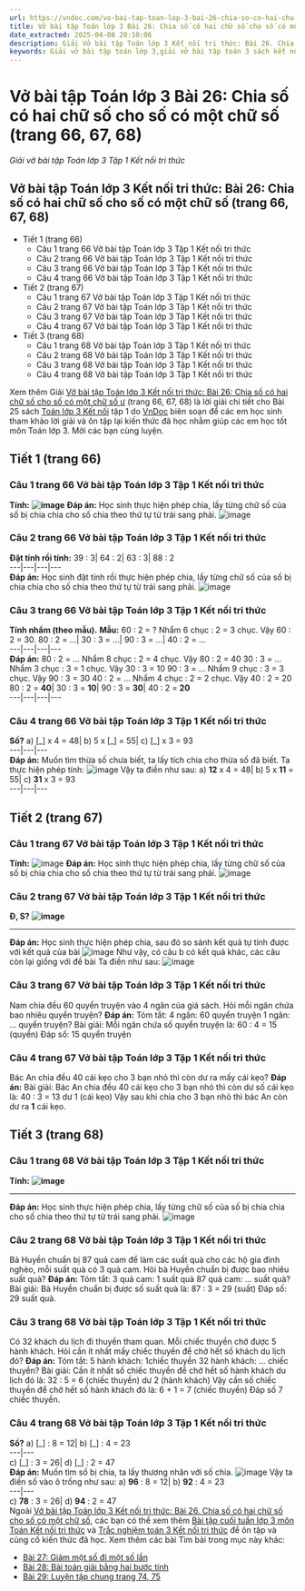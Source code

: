```yaml
---
url: https://vndoc.com/vo-bai-tap-toan-lop-3-bai-26-chia-so-co-hai-chu-so-cho-so-co-mot-chu-so-trang-66-67-68-309282
title: Vở bài tập Toán lớp 3 Bài 26: Chia số có hai chữ số cho số có một chữ số (trang 66, 67, 68) - Giải vở bài tập Toán lớp 3 Tập 1 Kết nối tri thức - VnDoc.com
date_extracted: 2025-04-08 20:10:06
description: Giải Vở bài tập Toán lớp 3 Kết nối tri thức: Bài 26. Chia số có hai chữ số cho số có một chữ số (trang 66, 67, 68), luyện giải bài tập Toán lớp 3 ngắn gọn, dễ hiểu. Mời các em cùng theo dõi.
keywords: Giải vở bài tập toán lớp 3,giải vở bài tập toán 3 sách kết nối bài 26 chia số có hai chữ số cho số có một chữ số,giải vở bài tập toán 3 sách kết nối tri thức bài 26 chia số có hai chữ số cho số có một chữ số,giải vở bài tập toán 3 sách kết nối tri thức bài 26,giải vở bài tập toán 3 sách kết nối tri thức bài 26 trang 66,giải vở bài tập toán 3 sách kết nối tri thức bài 26: chia số có hai chữ số cho số có một chữ số,Bài chia số có hai chữ số cho số có một chữ số
---
```


# Vở bài tập Toán lớp 3 Bài 26: Chia số có hai chữ số cho số có một chữ số \(trang 66, 67, 68\)
_Giải vở bài tập Toán lớp 3 Tập 1 Kết nối tri thức_
## Vở bài tập Toán lớp 3 Kết nối tri thức: Bài 26: Chia số có hai chữ số cho số có một chữ số \(trang 66, 67, 68\)
  * Tiết 1 \(trang 66\)
    * Câu 1 trang 66 Vở bài tập Toán lớp 3 Tập 1 Kết nối tri thức
    * Câu 2 trang 66 Vở bài tập Toán lớp 3 Tập 1 Kết nối tri thức
    * Câu 3 trang 66 Vở bài tập Toán lớp 3 Tập 1 Kết nối tri thức
    * Câu 4 trang 66 Vở bài tập Toán lớp 3 Tập 1 Kết nối tri thức
  * Tiết 2 \(trang 67\)
    * Câu 1 trang 67 Vở bài tập Toán lớp 3 Tập 1 Kết nối tri thức
    * Câu 2 trang 67 Vở bài tập Toán lớp 3 Tập 1 Kết nối tri thức
    * Câu 3 trang 67 Vở bài tập Toán lớp 3 Tập 1 Kết nối tri thức
    * Câu 4 trang 67 Vở bài tập Toán lớp 3 Tập 1 Kết nối tri thức
  * Tiết 3 \(trang 68\)
    * Câu 1 trang 68 Vở bài tập Toán lớp 3 Tập 1 Kết nối tri thức
    * Câu 2 trang 68 Vở bài tập Toán lớp 3 Tập 1 Kết nối tri thức
    * Câu 3 trang 68 Vở bài tập Toán lớp 3 Tập 1 Kết nối tri thức
    * Câu 4 trang 68 Vở bài tập Toán lớp 3 Tập 1 Kết nối tri thức

Xem thêm
Giải [Vở bài tập Toán lớp 3 Kết nối tri thức: Bài 26: Chia số có hai chữ số cho số có một chữ số ư](<https://vndoc.com/vo-bai-tap-toan-lop-3-bai-26-chia-so-co-hai-chu-so-cho-so-co-mot-chu-so-trang-66-67-68-309282>) \(trang 66, 67, 68\) là lời giải chi tiết cho Bài 25  sách [Toán lớp 3 Kết nối](<https://vndoc.com/toan-lop-3-kntt> "Toán lớp 3 Kết nối") tập 1 do [VnDoc](<https://vndoc.com/>) biên soạn để các em học sinh tham khảo lời giải và ôn tập lại kiến thức đã học nhằm giúp các em học tốt môn Toán lớp 3. Mời các bạn cùng luyện.
## **Tiết 1 \(trang 66\)**
### Câu 1 trang 66 Vở bài tập Toán lớp 3 Tập 1 Kết nối tri thức
**Tính:**
**![image](https://i.vdoc.vn/data/image/2023/11/11/Picture1.png)**
**Đáp án:**
Học sinh thực hiện phép chia, lấy từng chữ số của số bị chia chia cho số chia theo thứ tự từ trái sang phải.
![image](https://i.vdoc.vn/data/image/2023/11/11/Picture2.png)
### Câu 2 trang 66 Vở bài tập Toán lớp 3 Tập 1 Kết nối tri thức
**Đặt tính rồi tính:**
39 : 3| 64 : 2| 63 : 3| 88 : 2  
---|---|---|---  
**Đáp án:**
Học sinh đặt tính rồi thực hiện phép chia, lấy từng chữ số của số bị chia chia cho số chia theo thứ tự từ trái sang phải.
![image](https://i.vdoc.vn/data/image/2023/11/11/Picture3.png)
### Câu 3 trang 66 Vở bài tập Toán lớp 3 Tập 1 Kết nối tri thức
**Tính nhẩm \(theo mẫu\).**
**Mẫu:**
60 : 2 = ? Nhẩm 6 chục : 2 = 3 chục. Vậy 60 : 2 = 30.
80 : 2 = …| 30 : 3 = …| 90 : 3 = …| 40 : 2 = …  
---|---|---|---  
**Đáp án:**
80 : 2 = … Nhẩm 8 chục : 2 = 4 chục. Vậy 80 : 2 = 40
30 : 3 = … Nhẩm 3 chục : 3 = 1 chục. Vậy 30 : 3 = 10
90 : 3 = … Nhẩm 9 chục : 3 = 3 chục. Vậy 90 : 3 = 30
40 : 2 = … Nhẩm 4 chục : 2 = 2 chục. Vậy 40 : 2 = 20
80 : 2 = **40**|  30 : 3 = **10**|  90 : 3 = **30**|  40 : 2 = **20**  
---|---|---|---  
### Câu 4 trang 66 Vở bài tập Toán lớp 3 Tập 1 Kết nối tri thức
**Số?**
a\) \[\_\] x 4 = 48| b\) 5 x \[\_\] = 55| c\) \[\_\] x 3 = 93  
---|---|---  
**Đáp án:**
Muốn tìm thừa số chưa biết, ta lấy tích chia cho thừa số đã biết.
Ta thực hiện phép tính:
![image](https://i.vdoc.vn/data/image/2023/11/11/Picture4.png)
Vậy ta điền như sau:
a\) **12** x 4 = 48| b\) 5 x **11** = 55| c\) **31** x 3 = 93  
---|---|---  
## **Tiết 2 \(trang 67\)**
### Câu 1 trang 67 Vở bài tập Toán lớp 3 Tập 1 Kết nối tri thức
**Tính:**
![image](https://i.vdoc.vn/data/image/2023/11/11/Picture5.png)
**Đáp án:**
Học sinh thực hiện phép chia, lấy từng chữ số của số bị chia chia cho số chia theo thứ tự từ trái sang phải.
![image](https://i.vdoc.vn/data/image/2023/11/11/Picture6.png)
### Câu 2 trang 67 Vở bài tập Toán lớp 3 Tập 1 Kết nối tri thức
**Đ, S?**
**![image](https://i.vdoc.vn/data/image/2023/11/11/Picture7.png)**
****
**Đáp án:**
Học sinh thực hiện phép chia, sau đó so sánh kết quả tự tính được với kết quả của bài
![image](https://i.vdoc.vn/data/image/2023/11/11/Picture8.png)
Như vậy, có câu b có kết quả khác, các câu còn lại giống với đề bài
Ta điền như sau:
![image](https://i.vdoc.vn/data/image/2023/11/11/Picture9.png)
### Câu 3 trang 67 Vở bài tập Toán lớp 3 Tập 1 Kết nối tri thức
Nam chia đều 60 quyển truyện vào 4 ngăn của giá  sách. Hỏi mỗi ngăn chứa bao nhiêu quyển truyện?
**Đáp án:**
Tóm tắt:
4 ngăn: 60 quyển truyện
1 ngăn: … quyển truyện?
Bài giải:
Mỗi ngăn chứa số quyển truyện là:
60 : 4 = 15 \(quyển\)
Đáp số: 15 quyển truyện
### Câu 4 trang 67 Vở bài tập Toán lớp 3 Tập 1 Kết nối tri thức
Bác An chia đều 40 cái kẹo cho 3 bạn nhỏ thì còn dư ra mấy cái kẹo?
**Đáp án:**
Bài giải:
Bác An chia đều 40 cái kẹo cho 3 bạn nhỏ thì còn dư số cái kẹo là:
40 : 3 = 13 dư 1 \(cái kẹo\)
Vậy sau khi chia cho 3 bạn nhỏ thì bác An còn dư ra **1** cái kẹo.
## **Tiết 3 \(trang 68\)**
### Câu 1 trang 68 Vở bài tập Toán lớp 3 Tập 1 Kết nối tri thức
**Tính:**
**![image](https://i.vdoc.vn/data/image/2023/11/11/Picture10.png)**
****
**Đáp án:**
Học sinh thực hiện phép chia, lấy từng chữ số của số bị chia chia cho số chia theo thứ tự từ trái sang phải.
![image](https://i.vdoc.vn/data/image/2023/11/11/Picture11.png)
### Câu 2 trang 68 Vở bài tập Toán lớp 3 Tập 1 Kết nối tri thức
Bà Huyền chuẩn bị 87 quả cam để làm các suất quà cho các hộ gia đình nghèo, mỗi suất quà có 3 quả cam. Hỏi bà Huyền chuẩn bị được bao nhiêu suất quà?
**Đáp án:**
Tóm tắt:
3 quả cam: 1 suất quà
87 quả cam: … suất quà?
Bài giải:
Bà Huyền chuẩn bị được số suất quà là:
87 : 3 = 29 \(suất\)
Đáp số: 29 suất quà.
### Câu 3 trang 68 Vở bài tập Toán lớp 3 Tập 1 Kết nối tri thức
Có 32 khách du lịch đi thuyền tham quan. Mỗi chiếc thuyền chở được 5 hành khách. Hỏi cần ít nhất mấy chiếc thuyền để chở hết số khách du lịch đó?
**Đáp án:**
Tóm tắt:
5 hành khách: 1chiếc thuyền
32 hành khách: … chiếc thuyền?
Bài giải:
Cần ít nhất số chiếc thuyền để chở hết số hành khách du lịch đó là:
32 : 5 = 6 \(chiếc thuyền\) dư 2 \(hành khách\)
Vậy cần số chiếc thuyền để chở hết số hành khách đó là:
6 + 1 = 7 \(chiếc thuyền\)
Đáp số 7 chiếc thuyền.
### Câu 4 trang 68 Vở bài tập Toán lớp 3 Tập 1 Kết nối tri thức
**Số?**
a\) \[\_\] : 8 = 12| b\) \[\_\] : 4 = 23  
---|---  
c\) \[\_\] : 3 = 26| d\) \[\_\] : 2 = 47  
**Đáp án:**
Muốn tìm số bị chia, ta lấy thương nhân với số chia.
![image](https://i.vdoc.vn/data/image/2023/11/11/Picture12.png)
Vậy ta điền số vào ô trống như sau:
a\) **96** : 8 = 12| b\) **92** : 4 = 23  
---|---  
c\) **78** : 3 = 26| d\) **94** : 2 = 47  
Ngoài [Vở bài tập Toán lớp 3 Kết nối tri thức: Bài 26. Chia số có hai chữ số cho số có một chữ số](<https://vndoc.com/vo-bai-tap-toan-lop-3-bai-26-chia-so-co-hai-chu-so-cho-so-co-mot-chu-so-trang-66-67-68-309282>), các bạn có thể xem thêm [Bài tập cuối tuần lớp 3 môn Toán Kết nối tri thức](<https://vndoc.com/de-kiem-tra-cuoi-tuan-toan3>) và [Trắc nghiệm toán 3 Kết nối tri thức](<https://vndoc.com/trac-nghiem-toan-3-kntt>) để ôn tập và củng cố kiến thức đã học.
Xem thêm các bài Tìm bài trong mục này khác:
  * [Bài 27: Giảm một số đi một số lần](</vo-bai-tap-toan-lop-3-bai-27-giam-mot-so-di-mot-so-lan-trang-69-70-309288>)
  * [Bài 28: Bài toán giải bằng hai bước tính](</vo-bai-tap-toan-lop-3-bai-28-bai-toan-giai-bang-hai-buoc-tinh-trang-71-72-73-309789>)
  * [Bài 29: Luyện tập chung trang 74, 75](</vo-bai-tap-toan-lop-3-bai-29-luyen-tap-chung-trang-74-75-309829>)

